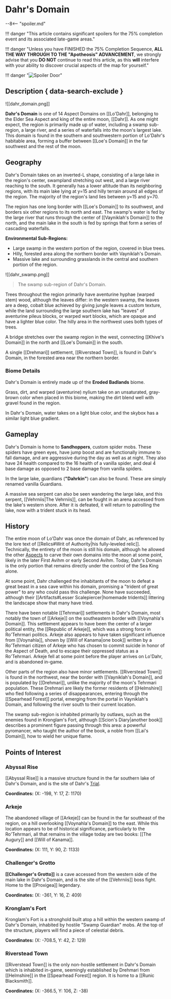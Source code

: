 # Dahr's Domain

--8<-- "spoiler.md"

!!! danger "This article contains significant spoilers for the 75% completion event and its associated late-game areas."

!!! danger "Unless you have FINISHED the 75% Completion Sequence, **ALL THE WAY THROUGH TO THE "Apotheosis" ADVANCEMENT**, we strongly advise that you **DO NOT** continue to read this article, as this **will** interfere with your ability to discover crucial aspects of the map for yourself."

!!! danger "![Spoiler Door](/assets/img/spoiler_door.png)"

## Description { data-search-exclude }

![[dahr_domain.png]]

**Dahr's Domain** is one of 14 Aspect Domains on [[Lo'Dahr]], belonging to the Elder Sea Aspect and king of the entire moon, [[Dahr]]. As one might expect, the region is primarily made up of water, including a swamp sub-region, a large river, and a series of waterfalls into the moon's largest lake. This domain is found in the southern and southwestern portion of Lo'Dahr's habitable area, forming a buffer between [[Loe's Domain]] in the far southwest and the rest of the moon. 

## Geography

Dahr's Domain takes on an inverted-L shape, consisting of a large lake in the region's center, swampland stretching out west, and a large river reaching to the south. It generally has a lower altitude than its neighboring regions, with its main lake lying at y=15 and hilly terrain around all edges of the region. The majority of the region's land lies between y=15 and y=70.

The region has one long border with [[Loe's Domain]] to its southwest, and borders six other regions to its north and east. The swamp's water is fed by the large river that runs through the center of [[Vayniklah's Domain]] to the north, and the main lake in the south is fed by springs that form a series of cascading waterfalls.

**Environmental Sub-Regions:** 

- Large swamp in the western portion of the region, covered in blue trees. <br>
- Hilly, forested area along the northern border with Vayniklah's Domain. <br>
- Massive lake and surrounding grasslands in the central and southern portion of the region.

![[dahr_swamp.png]]
> The swamp sub-region of Dahr's Domain.

Trees throughout the region primarily have aventurine hyphae (warped stem) wood, although the leaves differ: in the western swamp, the leaves are a deep, cobalt blue achieved by giving jungle leaves a custom texture, while the land surrounding the large southern lake has "leaves" of aventurine pileus blocks, or warped wart blocks, which are opaque and have a lighter blue color. The hilly area in the northwest uses both types of trees.

A bridge stretches over the swamp region in the west, connecting [[Khive's Domain]] in the north and [[Loe's Domain]] in the south.

A single [[Drehmari]] settlement, [[Riverstead Town]], is found in Dahr's Domain, in the forested area near the northern border.

### Biome Details

Dahr's Domain is entirely made up of the **Eroded Badlands** biome.

Grass, dirt, and warped (aventurine) nylium take on an unsaturated, gray-brown color when placed in this biome, making the dirt blend well with gravel found in the region.

In Dahr's Domain, water takes on a light blue color, and the skybox has a similar light blue gradient.

## Gameplay

Dahr's Domain is home to **Sandhoppers**, custom spider mobs. These spiders have green eyes, have jump boost and are functionally immune to fall damage, and are aggressive during the day as well as at night. They also have 24 health compared to the 16 health of a vanilla spider, and deal 4 base damage as opposed to 2 base damage from vanilla spiders.

In the large lake, guardians (**"Dahrkin"**) can also be found. These are simply renamed vanilla Guardians.

A massive sea serpent can also be seen wandering the large lake, and this serpent, [[Vehrniis|The Vehrniis]], can be fought in an arena accessed from the lake's western shore. After it is defeated, it will return to patrolling the lake, now with a trident stuck in its head.

## History

The entire moon of Lo'Dahr was once the domain of Dahr, as referenced by the lore text of [[Relics#Writ of Authority|his fully-leveled relic]]. Technically, the entirety of the moon is still his domain, although he allowed the other [Aspects](/Lore/Higher_Beings/Aspects/) to carve their own domains into the moon at some point, likely in the later First Avihm or early Second Avihm. Today, Dahr's Domain is the only portion that remains directly under the control of the Sea King alone.

At some point, Dahr challenged the inhabitants of the moon to defeat a great beast in a sea cave within his domain, promising a "trident of great power" to any who could pass this challenge. None have succeeded, although their [[Artifacts#Lesser Scalepiercer|homemade tridents]] littering the landscape show that many have tried.

There have been notable [[Tehrmari]] settlements in Dahr's Domain, most notably the town of [[Arkeje]] on the southeastern border with [[Voynahla's Domain]]. This settlement appears to have been the center of a larger political entity, the [[Republic of Arkeje]], which was a strong force in Ro'Tehrmari politics. Arkeje also appears to have taken significant influence from [[Voynahla]], shown by [[Will of Kanama|one book]] written by a Ro'Tehrmari citizen of Arkeje who has chosen to commit suicide in honor of the Aspect of Death, and to escape their oppressed status as a Ro'Tehrmari. Arkeje fell at some point before the player arrives on Lo'Dahr, and is abandoned in-game.

Other parts of the region also have minor settlements. [[Riverstead Town]] is found in the northwest, near the border with [[Vayniklah's Domain]], and is populated by [[Drehmari]], unlike the majority of the moon's Tehrmari population. These Drehmari are likely the former residents of [[Helmshire]] who fled following a series of disappearances, entering through the [[Spearhead Forest]] portal, emerging from the portal in Vayniklah's Domain, and following the river south to their current location.

The swamp sub-region is inhabited primarily by outlaws, such as the enemies found in Kronglam's Fort, although [[Scion's Diary|another book]] describes a prominent figure passing through this area: a powerful pyromancer, who taught the author of the book, a noble from [[Lai's Domain]], how to wield her unique flame.

## Points of Interest

### Abyssal Rise

[[Abyssal Rise]] is a massive structure found in the far southern lake of Dahr's Domain, and is the site of Dahr's [Trial](/World/Post-75_Area/Points_of_Interest/Trials/).

**Coordinates:** (X: -198, Y: 17, Z: 1170)

### Arkeje

The abandoned village of [[Arkeje]] can be found in the far southeast of the region, on a hill overlooking [[Voynahla's Domain]] to the east. While this location appears to be of historical significance, particularly to the Ro'Tehrmari, all that remains in the village today are two books: [[The Augury]] and [[Will of Kanama]].

**Coordinates:** (X: 111, Y: 90, Z: 1133)

### Challenger's Grotto

**[[Challenger's Grotto]]** is a cave accessed from the western side of the main lake in Dahr's Domain, and is the site of the [[Vehrniis]] boss fight. Home to the [[Proxigea]] legendary.

**Coordinates:** (X: -361, Y: 16, Z: 409)

### Kronglam's Fort

Kronglam's Fort is a stronghold built atop a hill within the western swamp of Dahr's Domain, inhabited by hostile "Swamp Guardian" mobs. At the top of the structure, players will find a piece of celestial debris.

**Coordinates:** (X: -708.5, Y: 42, Z: 129)

### Riverstead Town

[[Riverstead Town]] is the only non-hostile settlement in Dahr's Domain which is inhabited in-game, seemingly established by Drehmari from [[Helmshire]] in the [[Spearhead Forest]] region. It is home to a [[Runic Blacksmith]].

**Coordinates:** (X: -366.5, Y: 106, Z: -38)

